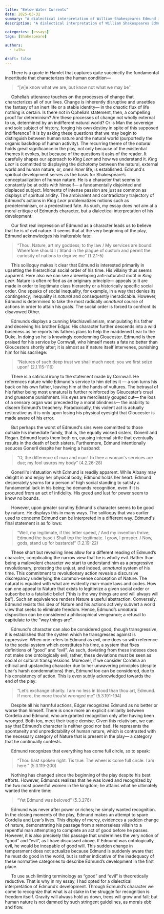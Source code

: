 ```yaml
--- 
title: "Below Water Currents"
date: 2025-03-31
summary: "A dialectical interpretation of William Shakespeares Edmund in King Lear"
description: "A dialectical interpretation of William Shakespeares Edmund in King Lear"

categories: [essays]
tags: [Shakespeare]

authors:
  - talha

draft: false
---
```


&nbsp;&nbsp;&nbsp;&nbsp; There is a quote in Hamlet that captures quite succinctly the fundamental incertitude that characterizes the human condition—

> “\[w\]e know what we are, but know not what we may be”

&nbsp;&nbsp;&nbsp;&nbsp; Ophelia’s utterance touches on the processes of change that characterizes all of our lives. Change is inherently disruptive and unsettles the fantasy of an inert life or a stable identity— in the chaotic flux of life nothing is certain. Is there not in Ophelia’s statement, then, a compelling proof for determinism? Are these processes of change not wholly external to us, determined by an indifferent natural world? Or is Man the sovereign and sole subject of history, forging his own destiny in spite of this supposed indifference?  It is by asking these questions that we may begin to distinguish  between human nature and the natural world (purportedly the organic backdrop of human activity). The recurring theme of the *natural* holds great significance in the play, not only because of the existential themes it evokes, but because of the questions it asks of the reader. It carefully shapes our approach to *King Lear* and how we understand it. *King Lear* is committed to displaying the dichotomy between the natural, external world and human nature, or, one’s *inner* life, is established.  Edmund's spiritual development serves as the basis for Shakespeare’s conceptualization of human nature. He is a character that seems to constantly be at odds with himself— a fundamentally disjointed and displaced subject. Moments of intense passion are just as common as displays of spiritual aridity.  The ambivalent and contradictory trajectory of Edmund's actions in *King Lear* problematizes notions such as predeterminism, or a predestined fate. As such, my essay does not aim at a moral critique of Edmunds character, but a dialectical interpretation of his development.

&nbsp;&nbsp;&nbsp;&nbsp; Our first real impression of Edmund as a character leads us to believe that he is of evil nature. It seems that at the very beginning of the play, Edmund acknowledges his inalterable fate:

> “Thou, Nature, art my goddess; to thy law / My services are bound. Wherefore should I / Stand in the plague of custom and permit the curiosity of nations to deprive me” (1.2.1-5)

&nbsp;&nbsp;&nbsp;&nbsp; This soliloquy makes it clear that Edmund is interested primarily in upsetting the hierarchical social order of his time. His villainy thus seems apparent. Here also we can see a developing anti-naturalist motif in *King Lear*. Nature is often reified as an originary principle— appeals to it are made in order to legitimate class hierarchy or a historically specific social order. One speaks of social inequality, for example, in a way that denies its contingency; inequality is *natural* and consequently ineradicable. However, Edmund is determined to take the most radically *unnatural* course of actions in order to attain his goals. The social order is forced to confront its disavowed Other.

&nbsp;&nbsp;&nbsp;&nbsp; Edmunds displays a cunning Machiavellianism, manipulating his father and deceiving his brother Edgar.  His character further descends into a wild baseness as he reports his fathers plans to help the maddened Lear to the Duke. In doing so he is knowingly condemning Gloucester. Edmund is then praised for his service by Cornwall, who himself meets a fate no better than Gloucesters shortly after; it is almost as if nature itself intervenes, punishing him for his sacrilege:

> “Natures of such deep trust we shall much need; you we first seize upon” (2.1.115-116)

&nbsp;&nbsp;&nbsp;&nbsp; There is a satirical irony to the statement made by Cornwall. He references nature while Edmund's service to him defies it — a son turns his back on his own father, leaving him at the hands of vultures. The betrayal of his father being most unnatural is further reinforced by Gloucester’s cruel and gruesome punishment. His eyes are mercilessly gouged out— the loss of a sensory organ was preceded by a moral blindness— the inability to discern Edmund’s treachery. Paradoxically, this violent act is actually restorative as it is only upon losing his physical eyesight that Gloucester is made aware of his error.

&nbsp;&nbsp;&nbsp;&nbsp; But perhaps the worst of Edmund's sins were committed to those outside his immediate family, that is, the equally wicked sisters, Goneril and Regan. Edmund leads them both on, causing internal strife that eventually results in the death of both sisters. Furthermore, Edmund intentionally seduces Goneril despite her having a husband:

> “O, the difference of man and man! To thee a woman's services are due; my fool usurps my body” (4.2.26-28)

&nbsp;&nbsp;&nbsp;&nbsp; Goneril's infatuation with Edmund is readily apparent. While Albany may delight in and enjoy her physical body, Edmund holds her heart. Edmund desperately yearns for a person of high social standing to satisfy a fundamental lack in his being; he demands recognition, even if it is procured from an act of infidelity. His greed and lust for power seem to know no bounds.

&nbsp;&nbsp;&nbsp;&nbsp; However, upon greater scrutiny Edmund's character seems to be good by nature. He displays this in many ways. The soliloquy that was earlier used to condemn Edmund can be interpreted in a different way. Edmund's final statement is as follows:

> “Well, my legitimate, if this letter speed, / And my invention thrive, Edmund the base / Shall top the legitimate. I grow, I prosper. / Now, gods, stand up for bastards!” (1.2.19-22)

&nbsp;&nbsp;&nbsp;&nbsp; These short but revealing lines allow for a different reading of Edmund’s character, complicating the narrow view that he is wholly evil. Rather than being a malevolent character we start to understand him as a progressive revolutionary, protesting the unjust, and indeed, *unnatural* system of his time. This commitment to revolutionary action reveals a discursive discrepancy underlying the common-sense conception of Nature. The natural is equated with what are evidently man-made laws and codes. How can one appeal to Nature that exists to legitimize a given social order or subscribe to a fatalistic belief (“this is the way things are and will always will be”). Such an equivalence renders Nature a useful abstraction. Conversely, Edmund resists this idea of Nature and his actions actively subvert a world view that seeks to eliminate freedom. Hence, Edmund’s *unnatural* disposition can be considered a philosophical vengeance; a refusal to capitulate to the “way things are”.

&nbsp;&nbsp;&nbsp;&nbsp; Edmund's character can also be considered good, though transgressive, it is established that the system which he transgresses against is oppressive. When one refers to Edmund as evil, one does so with reference to the social system which constitutes his time, a system that fixes definitions of “good” and “evil”. As such, deviating from these indexes does not make one ontologically evil, rather, these deviations must be seen as social or cultural transgressions. Moreover, if we consider Cordelia an ethical and upstanding character due to her unwavering principles (despite Lear’s harsh condemnations) then, Edmund too can be considered, due to his consistency of action. This is even subtly acknowledged towards the end of the play:

> “Let’s exchange charity. I am no less in blood than thou art, Edmund. If more, the more thou’st wronged me” (5.3.191-194)

&nbsp;&nbsp;&nbsp;&nbsp; Despite all his harmful actions, Edgar recognizes Edmund as no better or worse than himself. There is once more an explicit similarity between Cordelia and Edmund, who are granted recognition only after having been wronged. Both too, meet their tragic demise. Given this relativism, we can say that Edmund’s character is neither good nor bad. He represents the spontaneity and unpredictability of human nature, which is contrasted with the necessary category of Nature that is present in the play— a category that he continually contests.

&nbsp;&nbsp;&nbsp;&nbsp; Edmund recognizes that everything has come full circle, so to speak:

> “Thou hast spoken right. Tis true. The wheel is come full circle. I am here.” (5.3.119-200)

&nbsp;&nbsp;&nbsp;&nbsp; Nothing has changed since the beginning of the play despite his best efforts. However, Edmunds realizes that he was loved and recognized by the two most powerful women in the kingdom; he attains what he ultimately wanted the entire time:

> “Yet Edmund was beloved” (5.3.276)

&nbsp;&nbsp;&nbsp;&nbsp; Edmund was never after power or riches; he simply wanted recognition. In the closing moments of the play, Edmund makes an attempt to spare Cordelia and Lear’s lives. This display of mercy, evidences a sudden change of nature, demonstrating his passage from a remorseless villain to a repentful man attempting to complete an act of good before he passes. However, it is also precisely this passage that undermines the very notion of “good” and “evil”,  as I have discussed above. If Edmund was ontologically evil, he would be incapable of good will. This sudden change in temperament does not actualize because Edmund is suddenly aware that he must do good in the world, but is rather indicative of the inadequacy of these normative categories to describe Edmund’s development in the first place.

&nbsp;&nbsp;&nbsp;&nbsp; To use such limiting terminology as “good” and “evil” is theoretically reductive. That is why in my essay, I had opted for a dialectical interpretation of Edmund’s development. Through Edmund’s character we come to recognize that what is at stake in the struggle for recognition is freedom itself. Gravity will always hold us down, trees will grow and fall; but human nature is not damned by such stringent guidelines, as morals ebb and flow.
